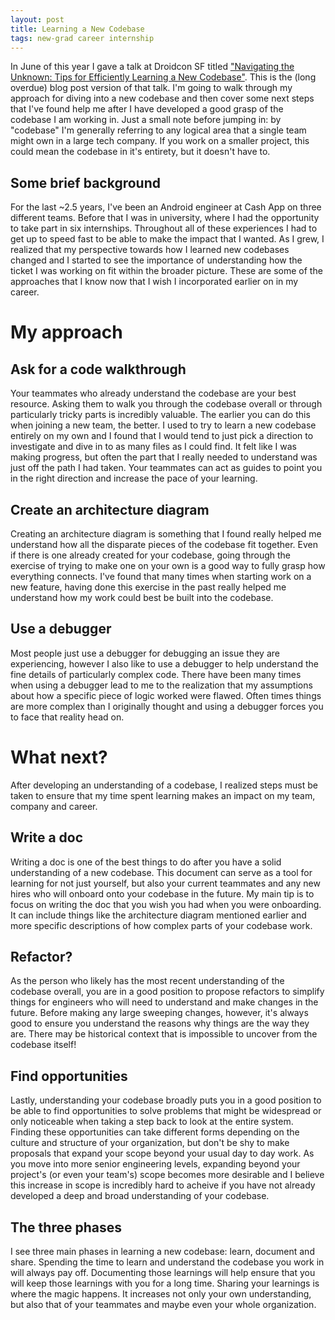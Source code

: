 ```yaml
---
layout: post
title: Learning a New Codebase
tags: new-grad career internship
---
```


In June of this year I gave a talk at Droidcon SF titled ["Navigating the Unknown: Tips for Efficiently Learning a New Codebase"](https://colinmarsch.me/talks.md#Droidcon%20SF%202023). This is the (long overdue) blog post
version of that talk. I'm going to walk through my approach for diving into a new codebase and then cover some next steps that I've found help me after I have
developed a good grasp of the codebase I am working in. Just a small note before jumping in: by "codebase" I'm generally referring to any logical area that a 
single team might own in a large tech company. If you work on a smaller project, this could mean the codebase in it's entirety, but it doesn't have to.

## Some brief background
For the last ~2.5 years, I've been an Android engineer at Cash App on three different teams. Before that I was in university, where I had the opportunity to take part in six internships. Throughout 
all of these experiences I had to get up to speed fast to be able to make the impact that I wanted. As I grew, I realized that my perspective towards how I learned
new codebases changed and I started to see the importance of understanding how the ticket I was working on fit within the broader picture. These are some of the approaches 
that I know now that I wish I incorporated earlier on in my career.

# My approach

## Ask for a code walkthrough
Your teammates who already understand the codebase are your best resource. Asking them to walk you through the codebase overall or through particularly tricky parts is 
incredibly valuable. The earlier you can do this when joining a new team, the better. I used to try to learn a new codebase entirely on my own and I found that I would tend to 
just pick a direction to investigate and dive in to as many files as I could find. It felt like I was making progress, but often the part that I really needed to 
understand was just off the path I had taken. Your teammates can act as guides to point you in the right direction and increase the pace of your learning.

## Create an architecture diagram
Creating an architecture diagram is something that I found really helped me understand how all the disparate pieces of the codebase fit together. Even if there is one
already created for your codebase, going through the exercise of trying to make one on your own is a good way to fully grasp how everything connects. I've found that
many times when starting work on a new feature, having done this exercise in the past really helped me understand how my work could best be built into the codebase.

## Use a debugger
Most people just use a debugger for debugging an issue they are experiencing, however I also like to use a debugger to help understand the fine details of particularly
complex code. There have been many times when using a debugger lead to me to the realization that my assumptions about how a specific piece of logic worked were flawed. Often
times things are more complex than I originally thought and using a debugger forces you to face that reality head on.

# What next?
After developing an understanding of a codebase, I realized steps must be taken to ensure that my time spent learning makes an impact on my team, company and career. 

## Write a doc
Writing a doc is one of the best things to do after you have a solid understanding of a new codebase. This document can serve as a tool for learning for not just yourself, but
also your current teammates and any new hires who will onboard onto your codebase in the future. My main tip is to focus on writing the doc that you wish you had when you were 
onboarding. It can include things like the architecture diagram mentioned earlier and more specific descriptions of how complex parts of your codebase work.

## Refactor?
As the person who likely has the most recent understanding of the codebase overall, you are in a good position to propose refactors to simplify things for engineers who will 
need to understand and make changes in the future. Before making any large sweeping changes, however, it's always good to ensure you understand the
reasons why things are the way they are. There may be historical context that is impossible to uncover from the codebase itself!

## Find opportunities
Lastly, understanding your codebase broadly puts you in a good position to be able to find opportunities to solve problems that might be widespread or only noticeable when taking
a step back to look at the entire system. Finding these opportunities can take different forms depending on the culture and structure of your organization, but don't be shy to
make proposals that expand your scope beyond your usual day to day work. As you move into more senior engineering levels, expanding beyond your project's (or even your team's)
scope becomes more desirable and I believe this increase in scope is incredibly hard to acheive if you have not already developed a deep and broad understanding of your codebase.

## The three phases
I see three main phases in learning a new codebase: learn, document and share. Spending the time to learn and understand the codebase you work in will always pay off.
Documenting those learnings will help ensure that you will keep those learnings with you for a long time. Sharing your learnings is where the magic happens. It increases not
only your own understanding, but also that of your teammates and maybe even your whole organization.
